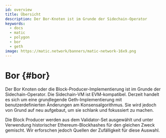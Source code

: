 ```yaml
---
id: overview
title: Übersicht
description: Der Bor-Knoten ist im Grunde der Sidechain-Operator
keywords:
  - docs
  - matic
  - polygon
  - bor
  - geth
image: https://matic.network/banners/matic-network-16x9.png
---
```


# Bor {#bor}

Der Bor Knoten oder die Block-Producer-Implementierung ist im Grunde der Sidechain-Operator. Die Sidechain-VM ist EVM-kompatibel. Derzeit handelt es sich um eine grundlegende Geth-Implementierung mit benutzerdefinierten Änderungen am Konsensalgorithmus. Sie wird jedoch von Grund auf neu aufgebaut, um sie schlank und fokussiert zu machen.

Die Block Producer werden aus dem Validator-Set ausgewählt und unter Verwendung historischer Ethereum-Blockhashes für den gleichen Zweck gemischt. Wir erforschen jedoch Quellen der Zufälligkeit für diese Auswahl.